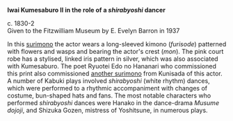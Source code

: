 **Iwai Kumesaburo II in the role of a _shirabyoshi_ dancer**

c. 1830-2    
Given to the Fitzwilliam Museum by E. Evelyn Barron in 1937

In this [surimono](/context/textP) the actor wears a long-sleeved kimono (_furisode_) patterned with flowers and wasps and bearing the actor's crest (_mon_). The pink court robe has a stylised, linked iris pattern in silver, which was also associated with Kumesaburo. The poet Ryuotei Edo no Hananari who commissioned this print also commissioned [another surimono](KUN/kunp490.htm) from Kunisada of this actor. A number of Kabuki plays involved _shirabyoshi_ (white rhythm) dances, which were performed to a rhythmic accompaniment with changes of costume, bun-shaped hats and fans. The most notable characters who performed _shirabyoshi_ dances were Hanako in the dance-drama _Musume dojoji_, and Shizuka Gozen, mistress of Yoshitsune, in numerous plays.
